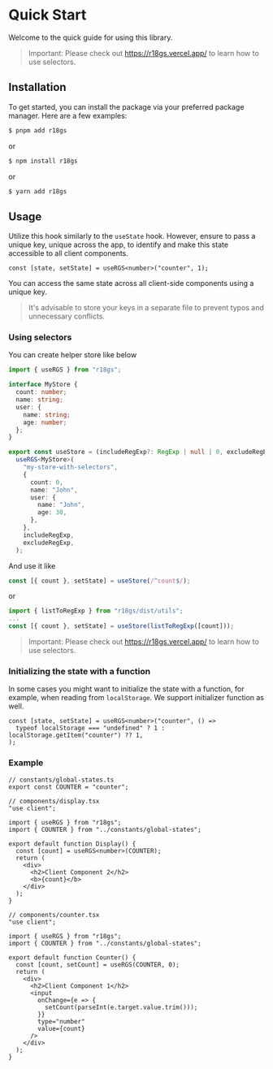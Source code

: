 # Quick Start

Welcome to the quick guide for using this library.

> Important: Please check out https://r18gs.vercel.app/ to learn how to use selectors.

## Installation

To get started, you can install the package via your preferred package manager. Here are a few examples:

```bash
$ pnpm add r18gs
```

or

```bash
$ npm install r18gs
```

or

```bash
$ yarn add r18gs
```

## Usage

Utilize this hook similarly to the `useState` hook. However, ensure to pass a unique key, unique across the app, to identify and make this state accessible to all client components.

```tsx
const [state, setState] = useRGS<number>("counter", 1);
```

You can access the same state across all client-side components using a unique key.

> It's advisable to store your keys in a separate file to prevent typos and unnecessary conflicts.

### Using selectors

You can create helper store like below

```ts
import { useRGS } from "r18gs";

interface MyStore {
  count: number;
  name: string;
  user: {
    name: string;
    age: number;
  };
}

export const useStore = (includeRegExp?: RegExp | null | 0, excludeRegExp?: RegExp) =>
  useRGS<MyStore>(
    "my-store-with-selectors",
    {
      count: 0,
      name: "John",
      user: {
        name: "John",
        age: 30,
      },
    },
    includeRegExp,
    excludeRegExp,
  );
```

And use it like

```ts
const [{ count }, setState] = useStore(/^count$/);
```

or

```ts
import { listToRegExp } from "r18gs/dist/utils";
...
const [{ count }, setState] = useStore(listToRegExp([count]));
```

> Important: Please check out https://r18gs.vercel.app/ to learn how to use selectors.

### Initializing the state with a function

In some cases you might want to initialize the state with a function, for example, when reading from `localStorage`. We support initializer function as well.

```tsx
const [state, setState] = useRGS<number>("counter", () =>
  typeof localStorage === "undefined" ? 1 : localStorage.getItem("counter") ?? 1,
);
```

### Example

```tsx
// constants/global-states.ts
export const COUNTER = "counter";
```

```tsx
// components/display.tsx
"use client";

import { useRGS } from "r18gs";
import { COUNTER } from "../constants/global-states";

export default function Display() {
  const [count] = useRGS<number>(COUNTER);
  return (
    <div>
      <h2>Client Component 2</h2>
      <b>{count}</b>
    </div>
  );
}
```

```tsx
// components/counter.tsx
"use client";

import { useRGS } from "r18gs";
import { COUNTER } from "../constants/global-states";

export default function Counter() {
  const [count, setCount] = useRGS(COUNTER, 0);
  return (
    <div>
      <h2>Client Component 1</h2>
      <input
        onChange={e => {
          setCount(parseInt(e.target.value.trim()));
        }}
        type="number"
        value={count}
      />
    </div>
  );
}
```
